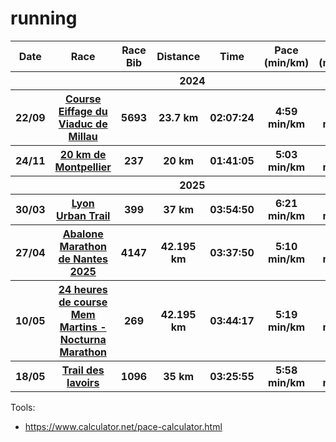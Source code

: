# running

<table>
  <thead>
    <tr>
      <th>Date</th>
      <th>Race</th>
      <th>Race Bib</th>
      <th>Distance</th>
      <th>Time</th>
      <th>Pace (min/km)</th>
      <th>Pace (min/mile)</th>
      <th>Résults</th>
      <th>Diplomas</th>
    </tr>
  </thead>
  <tbody>
    <tr>
      <th colspan="7">2024</th>
    </tr>
    <tr>
      <th>22/09</th>
      <th>
        <a href="https://www.course-eiffage-viaducdemillau.fr/accueil/">Course Eiffage du Viaduc de Millau</a>
      </th>
      <th>5693</th>
      <th>23.7 km</th>
      <th>02:07:24</th>
      <th>4:59 min/km</th>
      <th>8:01 min/mile</th>
      <th>
        <a href="https://live.breizhchrono.com/external/live5/infos-resultat.jsp?detecteur=&reference=1488071608761-553&dossard=5693&heat-id=1705416894295&ref-kk=1488071608761-553-14296-1705416894295">results</a>
      </th>
      <th>
        <a href="./diplomas/eiffage_course_viaduc_millau_2024.png">diploma</a>
      </th>
    </tr>
    <tr>
      <th>24/11</th>
      <th>
        <a href="https://www.20kmdemontpellier.com/">20 km de Montpellier</a>
      </th>
      <th>237</th>
      <th>20 km</th>
      <th>01:41:05</th>
      <th>5:03 min/km</th>
      <th>8:08 min/mile</th>
      <th>
        <a href="https://ats-sport.com/resultats_epreuve.php?epreuve=8569&parcours=22168">results</a>
      </th>
      <th>
        <a href="./diplomas/20km_montpellier_2024.pdf">diploma</a>
      </th>
    </tr>
    <tr>
      <th colspan="7">2025</th>
    </tr>
    <tr>
      <th>30/03</th>
      <th>
        <a href="https://www.lyonurbantrail.com/">Lyon Urban Trail</a>
      </th>
      <th>399</th>
      <th>37 km</th>
      <th>03:54:50</th>
      <th>6:21 min/km</th>
      <th>10:13 min/mile</th>
      <th>
        <a href="https://my.raceresult.com/332272/">results</a>
      </th>
      <th>
        <a href="./diplomas/lyon_urban_trail_2025.pdf">diploma</a>
      </th>
    </tr>
    <tr>
      <th>27/04</th>
      <th>
        <a href="https://www.marathondenantes.com/">Abalone Marathon de Nantes 2025</a>
      </th>
      <th>4147</th>
      <th>42.195 km</th>
      <th>03:37:50</th>
      <th>5:10 min/km</th>
      <th>8:19 min/mile</th>
      <th>
        <a href="https://www.sportinnovation.fr/Evenements/Resultats/6955">results</a>
      </th>
      <th>
        <a href="./diplomas/abalon_marathon_nantes_2025.pdf">diploma</a>
      </th>
    </tr>
    <tr>
      <th>10/05</th>
      <th>
        <a href="https://24hlx.com/">24 heures de course Mem Martins - Nocturna Marathon</a>
      </th>
      <th>269</th>
      <th>42.195 km</th>
      <th>03:44:17</th>
      <th>5:19 min/km</th>
      <th>8:33 min/mile</th>
      <th>
        <a href="https://results.sporthive.com/events/7327069101514736640">results</a>
      </th>
      <th>
        <a href="./diplomas/24h_sintra_2025.png">diploma</a>
      </th>
    </tr>
    <tr>
      <th>18/05</th>
      <th>
        <a href="https://tdl.associationr4c.com/">Trail des lavoirs</a>
      </th>
      <th>1096</th>
      <th>35 km</th>
      <th>03:25:55</th>
      <th>5:58 min/km</th>
      <th>9:36 min/mile</th>
      <th>
        <a href="https://trail-des-lavoirs-2025.onsinscrit.com/resultats.php?distance=2&type=scratch_m">results</a>
      </th>
      <th>
        <a href="./diplomas/trail_des_lavoirs_2025.pdf">diploma</a>
      </th>
    </tr>
  </tbody>
</table>

Tools:
- https://www.calculator.net/pace-calculator.html
